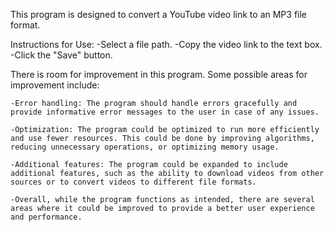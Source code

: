 This program is designed to convert a YouTube video link to an MP3 file format. 

Instructions for Use:
	-Select a file path.
	-Copy the video link to the text box.
	-Click the "Save" button.

There is room for improvement in this program. Some possible areas for improvement include:

	-Error handling: The program should handle errors gracefully and provide informative error messages to the user in case of any issues.

	-Optimization: The program could be optimized to run more efficiently and use fewer resources. This could be done by improving algorithms, reducing unnecessary operations, or optimizing memory usage.

	-Additional features: The program could be expanded to include additional features, such as the ability to download videos from other sources or to convert videos to different file formats.

	-Overall, while the program functions as intended, there are several areas where it could be improved to provide a better user experience and performance.
	